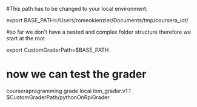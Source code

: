 #This path has to be changed to your local environment:

export BASE_PATH=/Users/romeokienzler/Documents/tmp/coursera_iot/

#so far we don't have a nested and complex folder structure therefore we start at the root

export CustomGraderPath=$BASE_PATH

# now we can test the grader

courseraprogramming grade local ibm_grader.v1.1 $CustomGraderPath/pythonOnRpiGrader